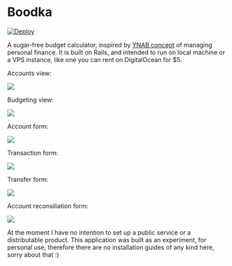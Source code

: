 # Boodka

[![Deploy](https://www.herokucdn.com/deploy/button.png)](https://heroku.com/deploy)

A sugar-free budget calculator, inspired by [YNAB concept](http://www.youneedabudget.com/method) of managing personal finance. It is built on Rails, and intended to run on local machine or a VPS instance, like one you can rent on DigitalOcean for $5.

Accounts view:

![](https://raw.githubusercontent.com/dreikanter/boodka/master/screenshots/000.png)

Budgeting view:

![](https://raw.githubusercontent.com/dreikanter/boodka/master/screenshots/001.png)

Account form:

![](https://raw.githubusercontent.com/dreikanter/boodka/master/screenshots/003.png)

Transaction form:

![](https://raw.githubusercontent.com/dreikanter/boodka/master/screenshots/005.png)

Transfer form:

![](https://raw.githubusercontent.com/dreikanter/boodka/master/screenshots/006.png)

Account reconsiliation form:

![](https://raw.githubusercontent.com/dreikanter/boodka/master/screenshots/007.png)

At the moment I have no intention to set up a public service or a distributable product. This application was built as an experiment, for personal use, therefore there are no installation guides of any kind here, sorry about that :)
